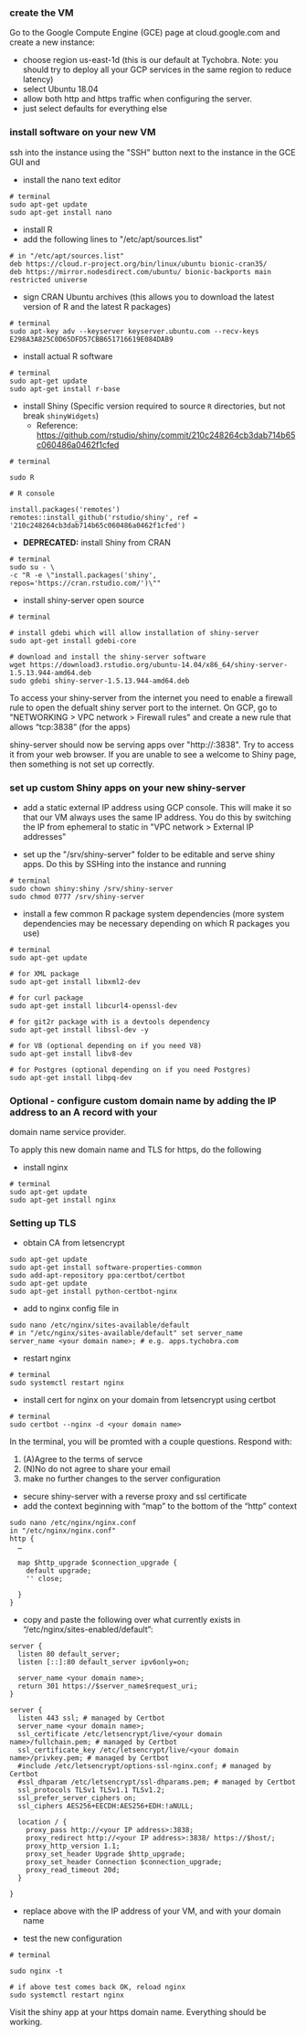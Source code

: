### create the VM

Go to the Google Compute Engine (GCE) page at cloud.google.com and create a new instance:
 
 - choose region us-east-1d (this is our default at Tychobra.  Note: you should try to deploy all
 your GCP services in the same region to reduce latency)
 - select Ubuntu 18.04
 - allow both http and https traffic when configuring the server.
 - just select defaults for everything else

### install software on your new VM

ssh into the instance using the "SSH" button next to the instance in the GCE GUI and

 - install the nano text editor
```
# terminal
sudo apt-get update
sudo apt-get install nano
```

 - install R
 - add the following lines to "/etc/apt/sources.list"
 
```
# in "/etc/apt/sources.list"
deb https://cloud.r-project.org/bin/linux/ubuntu bionic-cran35/
deb https://mirror.nodesdirect.com/ubuntu/ bionic-backports main restricted universe
```
 - sign CRAN Ubuntu archives (this allows you to download the latest version of R and the latest R packages)
 
```
# terminal
sudo apt-key adv --keyserver keyserver.ubuntu.com --recv-keys E298A3A825C0D65DFD57CBB651716619E084DAB9
```

 - install actual R software
 
```
# terminal
sudo apt-get update
sudo apt-get install r-base
```

 - install Shiny (Specific version required to source `R` directories, but not break `shinyWidgets`)
   - Reference: https://github.com/rstudio/shiny/commit/210c248264cb3dab714b65c060486a0462f1cfed
```
# terminal

sudo R
```

```
# R console

install.packages('remotes')
remotes::install_github('rstudio/shiny', ref = '210c248264cb3dab714b65c060486a0462f1cfed')
```


 - **DEPRECATED:** install Shiny from CRAN
```
# terminal
sudo su - \
-c "R -e \"install.packages('shiny', repos='https://cran.rstudio.com/')\""
```

 - install shiny-server open source

```
# terminal

# install gdebi which will allow installation of shiny-server
sudo apt-get install gdebi-core

# download and install the shiny-server software
wget https://download3.rstudio.org/ubuntu-14.04/x86_64/shiny-server-1.5.13.944-amd64.deb
sudo gdebi shiny-server-1.5.13.944-amd64.deb
```

To access your shiny-server from the internet you need to enable a firewall rule to open the defualt shiny server port to the internet.  On GCP, go to "NETWORKING > VPC network > Firewall rules" and create a new rule that allows “tcp:3838” (for the apps)

shiny-server should now be serving apps over "http://<out IP address>:3838".  Try to access it from your web browser.  If you are unable to see a welcome to Shiny page, then something is not set up correctly.

### set up custom Shiny apps on your new shiny-server

 - add a static external IP address using GCP console.  This will make it so that our VM always uses the same IP address. You do this by switching the IP from ephemeral to static in "VPC network > External IP addresses"

 - set up the "/srv/shiny-server" folder to be editable and serve shiny apps. Do this by SSHing into the instance and running
 
```
# terminal
sudo chown shiny:shiny /srv/shiny-server
sudo chmod 0777 /srv/shiny-server
```

  - install a few common R package system dependencies (more system dependencies may be necessary depending on which R packages you use)
  
```
# terminal
sudo apt-get update

# for XML package
sudo apt-get install libxml2-dev

# for curl package
sudo apt-get install libcurl4-openssl-dev

# for git2r package with is a devtools dependency
sudo apt-get install libssl-dev -y

# for V8 (optional depending on if you need V8)
sudo apt-get install libv8-dev

# for Postgres (optional depending on if you need Postgres)
sudo apt-get install libpq-dev
```

### Optional - configure custom domain name by adding the IP address to an A record with your
domain name service provider.  

To apply this new domain name and TLS for https, do the following

 -  install nginx
 
```
# terminal
sudo apt-get update
sudo apt-get install nginx
```

### Setting up TLS
  - obtain CA from letsencrypt
  
```
sudo apt-get update
sudo apt-get install software-properties-common
sudo add-apt-repository ppa:certbot/certbot
sudo apt-get update
sudo apt-get install python-certbot-nginx
```

  - add <your domain name> to nginx config file in
  
```
sudo nano /etc/nginx/sites-available/default
# in "/etc/nginx/sites-available/default" set server_name
server_name <your domain name>; # e.g. apps.tychobra.com
```

  - restart nginx
  
```
# terminal
sudo systemctl restart nginx
```


  - install cert for nginx on your domain from letsencrypt using certbot
  
```
# terminal
sudo certbot --nginx -d <your domain name>
```
  In the terminal, you will be promted with a couple questions.  Respond with:
  1. (A)Agree to the terms of servce
  2. (N)No do not agree to share your email
  3. make no further changes to the server configuration

  - secure shiny-server with a reverse proxy and ssl certificate
  - add the context beginning with “map” to the bottom of the “http” context
  
```
sudo nano /etc/nginx/nginx.conf
in "/etc/nginx/nginx.conf"
http {
  …

  map $http_upgrade $connection_upgrade {
    default upgrade;
    '' close;

  }
}
```

  - copy and paste the following over what currently exists in “/etc/nginx/sites-enabled/default”:

```
server {
  listen 80 default_server;
  listen [::]:80 default_server ipv6only=on;

  server_name <your domain name>;
  return 301 https://$server_name$request_uri;
}

server {
  listen 443 ssl; # managed by Certbot
  server_name <your domain name>;
  ssl_certificate /etc/letsencrypt/live/<your domain name>/fullchain.pem; # managed by Certbot
  ssl_certificate_key /etc/letsencrypt/live/<your domain name>/privkey.pem; # managed by Certbot
  #include /etc/letsencrypt/options-ssl-nginx.conf; # managed by Certbot
  #ssl_dhparam /etc/letsencrypt/ssl-dhparams.pem; # managed by Certbot
  ssl_protocols TLSv1 TLSv1.1 TLSv1.2;
  ssl_prefer_server_ciphers on;
  ssl_ciphers AES256+EECDH:AES256+EDH:!aNULL;

  location / {
    proxy_pass http://<your IP address>:3838;
    proxy_redirect http://<your IP address>:3838/ https://$host/;
    proxy_http_version 1.1;
    proxy_set_header Upgrade $http_upgrade;
    proxy_set_header Connection $connection_upgrade;
    proxy_read_timeout 20d;
  }

}
```
  - replace <your IP address> above with the IP address of your VM, and <your domain name> with your domain name

  - test the new configuration
  
```
# terminal

sudo nginx -t

# if above test comes back OK, reload nginx
sudo systemctl restart nginx
```

Visit the shiny app at your https domain name.  Everything should be working.
